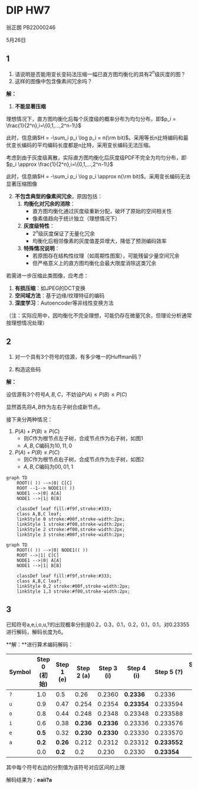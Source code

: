 # DIP HW7

翁正朗 PB22000246 

5月26日

## 1

1. 请说明是否能用变长变码法压缩一幅已直方图均衡化的具有$2^n$级灰度的图？
2. 这样的图像中包含像素间冗余吗？

**解：**

1. **不能显著压缩**

理想情况下，直方图均衡化后每个灰度级的概率分布为均匀分布，即$p_i = \frac{1}{2^n},i=\{0,1,...,2^n-1\}$

此时，信息熵$H = -\sum_i p_i \log p_i = n(\rm bit)$。采用等长n比特编码和最优变长编码的平均编码长度都是n比特，采用变长编码无法压缩。

考虑到由于灰度级离散，实际直方图均衡化后灰度级PDF不完全为均匀分布，即$p_i \approx \frac{1}{2^n},i=\{0,1,...,2^n-1\}$

此时，信息熵$H = -\sum_i p_i \log p_i \approx n(\rm bit)$。采用变长编码无法显著压缩图像

2. **不包含典型的像素间冗余**，原因包括：
    1. **均衡化对冗余的消除**：
       - 直方图均衡化通过灰度级重新分配，破坏了原始的空间相关性
       - 像素值趋向于统计独立（理想情况下）
    2. **灰度级特性**：
       - $2^n$级灰度保证了无量化冗余
       - 均衡化后相邻像素的灰度值差异增大，降低了预测编码效率
    3. **特殊情况说明**：
        - 若原图存在结构性纹理（如周期性图案），可能残留少量空间冗余
        - 但严格意义上的直方图均衡化会最大限度消除这类冗余
    
    

若需进一步压缩此类图像，应考虑：
1. **有损压缩**：如JPEG的DCT变换
2. **空间域方法**：基于边缘/纹理特征的编码
3. **深度学习**：Autoencoder等非线性变换方法

（注：实际应用中，因均衡化不完全理想，可能仍存在微量冗余，但理论分析通常按理想情况处理）



## 2

1. 对一个具有3个符号的信源，有多少唯一的Huffman码？

2. 构造这些码

**解：**

设信源有3个符号$A,B,C$，不妨设$P(A)\leq P(B)\leq P(C)$

显然首先将$A,B$作为左右子树合成新节点。

接下来分两种情况：

1. $P(A) + P(B)\geq P(C)$
    - 则$C$作为根节点左子树，合成节点作为右子树，如图1
    - $A,B,C$编码为$10,11,0$
2. $P(A) + P(B)\leq P(C)$
    - 则$C$作为根节点右子树，合成节点作为左子树，如图2
    - $A,B,C$编码为$00,01,1$

```mermaid
graph TD
    ROOT(( )) -->|0| C[C]
    ROOT --1--> NODE1(( ))
    NODE1 -->|0| A[A]
    NODE1 -->|1| B[B]
    
    classDef leaf fill:#f9f,stroke:#333;
    class A,B,C leaf;
    linkStyle 0 stroke:#00f,stroke-width:2px;
    linkStyle 1 stroke:#f00,stroke-width:2px;
    linkStyle 2 stroke:#f00,stroke-width:2px;
    linkStyle 3 stroke:#00f,stroke-width:2px;
```



```mermaid
graph TD
    ROOT(( )) -->|0| NODE1(( ))
    ROOT -->|1| C[C]
    NODE1 -->|0| A[A]
    NODE1 -->|1| B[B]
    
    classDef leaf fill:#f9f,stroke:#333;
    class A,B,C leaf;
    linkStyle 0,2 stroke:#00f,stroke-width:2px;  
    linkStyle 1,3 stroke:#f00,stroke-width:2px; 
```



## 3

已知符号a,e,i,o,u,?的出现概率分别是0.2，0.3，0.1，0.2，0.1，0.1，对0.23355进行解码，解码长度为6。

**解：**进行算术编码解码：

| Symbol | Step 0 (初始) | Step 1 (e) | Step 2 (a) | Step 3 (i) | Step 4 (i)  | Step 5 (?)   | Step 6 (a) |
| ------ | ------------- | ---------- | ---------- | ---------- | ----------- | ------------ | ---------- |
| `?`    | 1.0           | 0.5        | 0.26       | 0.2360     | **0.2336**  | 0.2336       |            |
| `u`    | 0.9           | 0.47       | 0.254      | 0.2354     | **0.23354** | 0.233594     |            |
| `o`    | 0.8           | 0.44       | 0.248      | 0.2348     | 0.23348     | 0.233588     |            |
| `i`    | 0.6           | 0.38       | **0.236**  | **0.2336** | 0.23336     | 0.233576     |            |
| `e`    | **0.5**       | 0.32       | **0.230**  | **0.2330** | 0.23330     | 0.233570     |            |
| `a`    | **0.2**       | **0.26**   | 0.212      | 0.2312     | 0.23312     | **0.233552** |            |
|        | 0.0           | **0.2**    | 0.2        | 0.230      | 0.2330      | **0.23354**  |            |

其中每个符号右边的分割值为该符号对应区间的上限



解码结果为：**eaii?a**